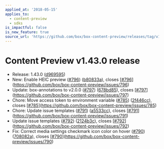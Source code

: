 ```yaml
---
applied_at: '2018-05-15'
applies_to:
  - content-preview
  - sdks
is_impactful: false
is_new_feature: true
source_url: 'https://github.com/box/box-content-preview/releases/tag/v1.43.0'
---
```


# Content Preview v1.43.0 release


* Release: 1.43.0 ([d969595](https://github.com/box/box-content-preview/commit[d969595](https://github.com/box/box-content-preview/commit/d969595)))
* New: Enable HEIC preview ([#796](https://github.com/box/box-content-preview/pull/796)) ([b80833a](https://github.com/box/box-content-preview/commit[b80833a](https://github.com/box/box-content-preview/commit/b80833a))), closes [[#796](https://github.com/box/box-content-preview/pull/796)](https://github.com/box/box-content-preview/issues/796)
* Update: box-annotations to v2.0.0 ([#797](https://github.com/box/box-content-preview/pull/797)) ([678bd85](https://github.com/box/box-content-preview/commit[678bd85](https://github.com/box/box-content-preview/commit/678bd85))), closes [[#797](https://github.com/box/box-content-preview/pull/797)](https://github.com/box/box-content-preview/issues/797)
* Chore: Move access token to environment variable ([#785](https://github.com/box/box-content-preview/pull/785)) ([2f446cc](https://github.com/box/box-content-preview/commit[2f446cc](https://github.com/box/box-content-preview/commit/2f446cc))), closes [[#785](https://github.com/box/box-content-preview/pull/785)](https://github.com/box/box-content-preview/issues/785)
* Chore: Update issue templates ([#791](https://github.com/box/box-content-preview/pull/791)) ([a5533cc](https://github.com/box/box-content-preview/commit[a5533cc](https://github.com/box/box-content-preview/commit/a5533cc))), closes [[#791](https://github.com/box/box-content-preview/pull/791)](https://github.com/box/box-content-preview/issues/791)
* Update issue templates ([#792](https://github.com/box/box-content-preview/pull/792)) ([2124b3c](https://github.com/box/box-content-preview/commit[2124b3c](https://github.com/box/box-content-preview/commit/2124b3c))), closes [[#792](https://github.com/box/box-content-preview/pull/792)](https://github.com/box/box-content-preview/issues/792)
* Fix: Correct media settings checkmark icon color on hover ([#790](https://github.com/box/box-content-preview/pull/790)) ([708082a](https://github.com/box/box-content-preview/commit[708082a](https://github.com/box/box-content-preview/commit/708082a))), closes [[#790](https://github.com/box/box-content-preview/pull/790)](https://github.com/box/box-content-preview/issues/790)




